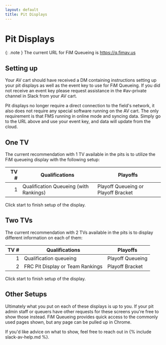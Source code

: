 ```yaml
---
layout: default
title: Pit Displays
---
```


# Pit Displays

{: .note }
The current URL for FiM Queueing is <https://q.fimav.us>

## Setting up

Your AV cart should have received a DM containing instructions setting up your pit displays as well as the event key to use for FiM Queueing. If you did not receive an event key please request assistance in the #av-private channel in Slack from your AV cart.

Pit displays no longer require a direct connection to the field's network, it also does not require any special software running on the AV cart. The only requirement is that FMS running in online mode and syncing data. Simply go to the URL above and use your event key, and data will update from the cloud.

## One TV

The current recommendation with 1 TV available in the pits is to utilize the FiM queueing display with the following setup:

| TV # | Qualifications                         | Playoffs                            |
|-----:|----------------------------------------|-------------------------------------|
| 1    | Qualification Queueing (with Rankings) | Playoff Queueing or Playoff Bracket |

Click start to finish setup of the display.

## Two TVs

The current recommendation with 2 TVs available in the pits is to display different information on each of them:

| TV # | Qualifications                   | Playoffs         |
|-----:|----------------------------------|------------------|
| 1    | Qualification queueing           | Playoff Queueing |
| 2    | FRC Pit Display or Team Rankings | Playoff Bracket  |

Click start to finish setup of the display.

## Other Setups

Ultimately what you put on each of these displays is up to you. If your pit admin staff or queuers have other requests for these screens you're free to show those instead. FiM Queueing provides quick access to the commonly used pages shown, but any page can be pulled up in Chrome.

If you'd like advice on what to show, feel free to reach out in {% include slack-av-help.md %}.
